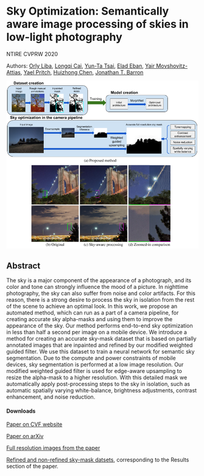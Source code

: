 # Sky Optimization: Semantically aware image processing of skies in low-light photography

NTIRE CVPRW 2020

Authors: [Orly Liba](https://sites.google.com/corp/view/orly-liba/),
[Longqi Cai](https://www.linkedin.com/in/longqicai/en-us),
[Yun-Ta Tsai](https://ai.google/research/people/105312/),
[Elad Eban](https://research.google/people/EladEban/),
[Yair Movshovitz-Attias](https://research.google/people/YairMovshovitzAttias/),
[Yael Pritch](https://scholar.google.com/citations?user=2jXxOYQAAAAJ),
[Huizhong Chen](https://www.linkedin.com/in/huizhong-chen-00776432),
[Jonathan T. Barron](https://jonbarron.info/)

![figure1](sky-optimization-system-examples.png)

## Abstract

The sky is a major component of the appearance of a photograph, and its color and tone can strongly influence the mood of a picture. In nighttime photography, the sky can also suffer from noise and color artifacts. For this reason, there is a strong desire to process the sky in isolation from the rest of the scene to achieve an optimal look. 
In this work, we propose an automated method, which can run as a part of a camera pipeline, for creating accurate sky alpha-masks and using them to improve the appearance of the sky.
Our method performs end-to-end sky optimization in less than half a second per image on a mobile device.
We introduce a method for creating an accurate sky-mask dataset that is based on partially annotated images that are inpainted and refined by our modified weighted guided filter. We use this dataset to train a neural network for semantic sky segmentation.
Due to the compute and power constraints of mobile devices, sky segmentation is performed at a low image resolution. Our modified weighted guided filter is used for edge-aware upsampling to resize the alpha-mask to a higher resolution.
With this detailed mask we automatically apply post-processing steps to the sky in isolation, such as automatic spatially varying white-balance, brightness adjustments, contrast enhancement, and noise reduction.

#### Downloads

[Paper on CVF website](http://openaccess.thecvf.com/content_CVPRW_2020/html/w31/Liba_Sky_Optimization_Semantically_Aware_Image_Processing_of_Skies_in_Low-Light_CVPRW_2020_paper.html)

[Paper on arXiv](https://arxiv.org/abs/2006.10172)

[Full resolution images from the paper](https://github.com/google/sky-optimization/tree/master/full-resolution-images)

[Refined and non-refined sky-mask datsets](https://console.cloud.google.com/storage/browser/cvprw2020_sky_seg/public_data/), corresponding to the Results section of the paper.
